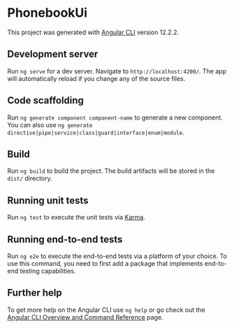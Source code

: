 # PhonebookUi
This project was generated with [Angular CLI](
https://github.com/angular/angular-cli) version 12.2.2.
## Development server
Run `ng serve` for a dev server. Navigate to `
http://localhost:4200/
`. The app will automatically reload if you change any of the source files.
## Code scaffolding
Run `ng generate component component-name` to generate a new component. You can also use `ng generate directive|pipe|service|class|guard|interface|enum|module`.
## Build
Run `ng build` to build the project. The build artifacts will be stored in the `dist/` directory.
## Running unit tests
Run `ng test` to execute the unit tests via [Karma](
https://karma-runner.github.io
).
## Running end-to-end tests
Run `ng e2e` to execute the end-to-end tests via a platform of your choice. To use this command, you need to first add a package that implements end-to-end testing capabilities.
## Further help
To get more help on the Angular CLI use `ng help` or go check out the [Angular CLI Overview and Command Reference](
https://angular.io/cli
) page.
